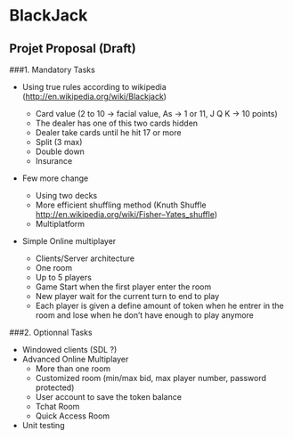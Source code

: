BlackJack
=========

Projet Proposal (Draft)
----

###1. Mandatory Tasks

  * Using true rules according to wikipedia (http://en.wikipedia.org/wiki/Blackjack)
    * Card value (2 to 10 -> facial value, As -> 1 or 11, J Q K -> 10 points)
    * The dealer has one of this two cards hidden
    * Dealer take cards until he hit 17 or more
    * Split (3 max)
    * Double down
    * Insurance
  
  * Few more change
    * Using two decks
    * More efficient shuffling method (Knuth Shuffle http://en.wikipedia.org/wiki/Fisher–Yates_shuffle)
    * Multiplatform
  
  * Simple Online multiplayer
    * Clients/Server architecture
    * One room
    * Up to 5 players
    * Game Start when the first player enter the room
    * New player wait for the current turn to end to play
    * Each player is given a define amount of token when he entrer in the room and lose when he don’t have enough to play anymore

###2. Optionnal Tasks

  * Windowed clients (SDL ?)
  * Advanced Online Multiplayer
    * More than one room
    * Customized room (min/max bid, max player number, password protected)
    * User account to save the token balance
    * Tchat Room
    * Quick Access Room
  * Unit testing

